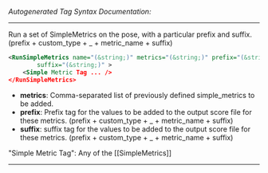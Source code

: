 <!-- THIS IS AN AUTOGENERATED FILE: Don't edit it directly, instead change the schema definition in the code itself. -->

_Autogenerated Tag Syntax Documentation:_

---
Run a set of SimpleMetrics on the pose, with a particular prefix and suffix. (prefix + custom_type + _ + metric_name + suffix)

```xml
<RunSimpleMetrics name="(&string;)" metrics="(&string;)" prefix="(&string;)"
        suffix="(&string;)" >
    <Simple Metric Tag ... />
</RunSimpleMetrics>
```

-   **metrics**: Comma-separated list of previously defined simple_metrics to be added.
-   **prefix**: Prefix tag for the values to be added to the output score file for these metrics. (prefix + custom_type + _ + metric_name + suffix)
-   **suffix**: suffix tag for the values to be added to the output score file for these metrics. (prefix + custom_type + _ + metric_name + suffix)


"Simple Metric Tag": Any of the [[SimpleMetrics]]

---
